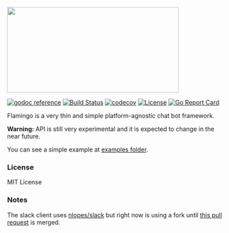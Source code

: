 <img src="https://rawgit.com/src-d/flamingo/master/logo.png" width="400" height="200" />

[![godoc reference](https://cdn.rawgit.com/mvader/2faf5060e6cb109617ef5548836532aa/raw/2f5e2f2e934f6dde4ec4652ff0ae6d5c83cbfd6a/godoc.svg)](https://godoc.org/github.com/src-d/flamingo) [![Build Status](https://travis-ci.org/src-d/flamingo.svg?branch=master)](https://travis-ci.org/src-d/flamingo) [![codecov](https://codecov.io/gh/src-d/flamingo/branch/master/graph/badge.svg)](https://codecov.io/gh/src-d/flamingo) [![License](http://img.shields.io/:license-mit-blue.svg)](http://doge.mit-license.org) [![Go Report Card](https://goreportcard.com/badge/github.com/src-d/flamingo)](https://goreportcard.com/report/github.com/src-d/flamingo)

Flamingo is a very thin and simple platform-agnostic chat bot framework.

**Warning:** API is still very experimental and it is expected to change in the near future.

You can see a simple example at [examples folder](https://github.com/src-d/flamingo/blob/master/examples/hello.go).

### License

MIT License

### Notes

The slack client uses [nlopes/slack](https://github.com/nlopes/slack) but right now is using a fork until [this pull request](https://github.com/nlopes/slack/pull/93) is merged.
